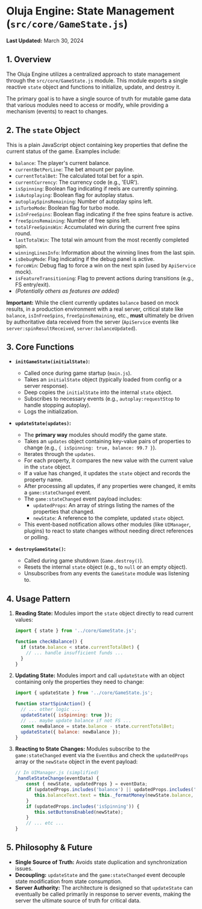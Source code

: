 # Oluja Engine: State Management (`src/core/GameState.js`)

**Last Updated:** March 30, 2024

## 1. Overview

The Oluja Engine utilizes a centralized approach to state management through the `src/core/GameState.js` module. This module exports a single reactive `state` object and functions to initialize, update, and destroy it.

The primary goal is to have a single source of truth for mutable game data that various modules need to access or modify, while providing a mechanism (events) to react to changes.

## 2. The `state` Object

This is a plain JavaScript object containing key properties that define the current status of the game. Examples include:

*   `balance`: The player's current balance.
*   `currentBetPerLine`: The bet amount per payline.
*   `currentTotalBet`: The calculated total bet for a spin.
*   `currentCurrency`: The currency code (e.g., 'EUR').
*   `isSpinning`: Boolean flag indicating if reels are currently spinning.
*   `isAutoplaying`: Boolean flag for autoplay status.
*   `autoplaySpinsRemaining`: Number of autoplay spins left.
*   `isTurboMode`: Boolean flag for turbo mode.
*   `isInFreeSpins`: Boolean flag indicating if the free spins feature is active.
*   `freeSpinsRemaining`: Number of free spins left.
*   `totalFreeSpinsWin`: Accumulated win during the current free spins round.
*   `lastTotalWin`: The total win amount from the most recently completed spin.
*   `winningLinesInfo`: Information about the winning lines from the last spin.
*   `isDebugMode`: Flag indicating if the debug panel is active.
*   `forceWin`: Debug flag to force a win on the next spin (used by `ApiService` mock).
*   `isFeatureTransitioning`: Flag to prevent actions during transitions (e.g., FS entry/exit).
*   *(Potentially others as features are added)*

**Important:** While the client currently updates `balance` based on mock results, in a production environment with a real server, critical state like `balance`, `isInFreeSpins`, `freeSpinsRemaining`, etc., **must** ultimately be driven by authoritative data received from the server (`ApiService` events like `server:spinResultReceived`, `server:balanceUpdated`).

## 3. Core Functions

*   **`initGameState(initialState)`:**
    *   Called once during game startup (`main.js`).
    *   Takes an `initialState` object (typically loaded from config or a server response).
    *   Deep copies the `initialState` into the internal `state` object.
    *   Subscribes to necessary events (e.g., `autoplay:requestStop` to handle stopping autoplay).
    *   Logs the initialization.

*   **`updateState(updates)`:**
    *   The **primary way** modules should modify the game state.
    *   Takes an `updates` object containing key-value pairs of properties to change (e.g., `{ isSpinning: true, balance: 99.7 }`).
    *   Iterates through the `updates`.
    *   For each property, it compares the new value with the current value in the `state` object.
    *   If a value has changed, it updates the `state` object and records the property name.
    *   After processing all updates, if any properties were changed, it emits a `game:stateChanged` event.
    *   The `game:stateChanged` event payload includes:
        *   `updatedProps`: An array of strings listing the names of the properties that changed.
        *   `newState`: A reference to the complete, updated `state` object.
    *   This event-based notification allows other modules (like `UIManager`, plugins) to react to state changes without needing direct references or polling.

*   **`destroyGameState()`:**
    *   Called during game shutdown (`Game.destroy()`).
    *   Resets the internal `state` object (e.g., to `null` or an empty object).
    *   Unsubscribes from any events the `GameState` module was listening to.

## 4. Usage Pattern

1.  **Reading State:** Modules import the `state` object directly to read current values:
    ```javascript
    import { state } from '../core/GameState.js';

    function checkBalance() {
      if (state.balance < state.currentTotalBet) {
        // ... handle insufficient funds ...
      }
    }
    ```

2.  **Updating State:** Modules import and call `updateState` with an object containing only the properties they need to change:
    ```javascript
    import { updateState } from '../core/GameState.js';

    function startSpinAction() {
      // ... other logic ...
      updateState({ isSpinning: true });
      // ... maybe update balance if not FS ...
      const newBalance = state.balance - state.currentTotalBet;
      updateState({ balance: newBalance }); 
    }
    ```

3.  **Reacting to State Changes:** Modules subscribe to the `game:stateChanged` event via the `EventBus` and check the `updatedProps` array or the `newState` object in the event payload:
    ```javascript
    // In UIManager.js (simplified)
    _handleStateChange(eventData) {
        const { newState, updatedProps } = eventData;
        if (updatedProps.includes('balance') || updatedProps.includes('currentCurrency')) {
           this.balanceText.text = this._formatMoney(newState.balance, newState.currentCurrency);
        }
        if (updatedProps.includes('isSpinning')) {
           this.setButtonsEnabled(newState);
        }
        // ... etc ...
    }
    ```

## 5. Philosophy & Future

*   **Single Source of Truth:** Avoids state duplication and synchronization issues.
*   **Decoupling:** `updateState` and the `game:stateChanged` event decouple state modification from state consumption.
*   **Server Authority:** The architecture is designed so that `updateState` can eventually be called primarily in response to server events, making the server the ultimate source of truth for critical data.
